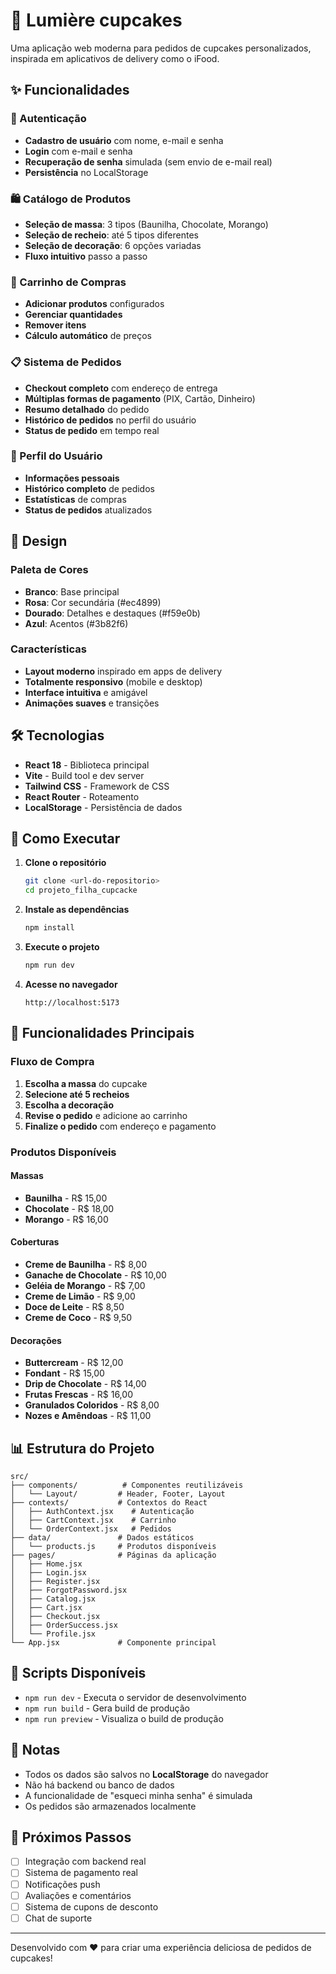 # 🧁 Lumière cupcakes

Uma aplicação web moderna para pedidos de cupcakes personalizados, inspirada em aplicativos de delivery como o iFood.

## ✨ Funcionalidades

### 🔐 Autenticação
- **Cadastro de usuário** com nome, e-mail e senha
- **Login** com e-mail e senha
- **Recuperação de senha** simulada (sem envio de e-mail real)
- **Persistência** no LocalStorage

### 🛍️ Catálogo de Produtos
- **Seleção de massa**: 3 tipos (Baunilha, Chocolate, Morango)
- **Seleção de recheio**: até 5 tipos diferentes
- **Seleção de decoração**: 6 opções variadas
- **Fluxo intuitivo** passo a passo

### 🛒 Carrinho de Compras
- **Adicionar produtos** configurados
- **Gerenciar quantidades**
- **Remover itens**
- **Cálculo automático** de preços

### 📋 Sistema de Pedidos
- **Checkout completo** com endereço de entrega
- **Múltiplas formas de pagamento** (PIX, Cartão, Dinheiro)
- **Resumo detalhado** do pedido
- **Histórico de pedidos** no perfil do usuário
- **Status de pedido** em tempo real

### 👤 Perfil do Usuário
- **Informações pessoais**
- **Histórico completo** de pedidos
- **Estatísticas** de compras
- **Status de pedidos** atualizados

## 🎨 Design

### Paleta de Cores
- **Branco**: Base principal
- **Rosa**: Cor secundária (#ec4899)
- **Dourado**: Detalhes e destaques (#f59e0b)
- **Azul**: Acentos (#3b82f6)

### Características
- **Layout moderno** inspirado em apps de delivery
- **Totalmente responsivo** (mobile e desktop)
- **Interface intuitiva** e amigável
- **Animações suaves** e transições

## 🛠️ Tecnologias

- **React 18** - Biblioteca principal
- **Vite** - Build tool e dev server
- **Tailwind CSS** - Framework de CSS
- **React Router** - Roteamento
- **LocalStorage** - Persistência de dados

## 🚀 Como Executar

1. **Clone o repositório**
   ```bash
   git clone <url-do-repositorio>
   cd projeto_filha_cupcacke
   ```

2. **Instale as dependências**
   ```bash
   npm install
   ```

3. **Execute o projeto**
   ```bash
   npm run dev
   ```

4. **Acesse no navegador**
   ```
   http://localhost:5173
   ```

## 📱 Funcionalidades Principais

### Fluxo de Compra
1. **Escolha a massa** do cupcake
2. **Selecione até 5 recheios**
3. **Escolha a decoração**
4. **Revise o pedido** e adicione ao carrinho
5. **Finalize o pedido** com endereço e pagamento

### Produtos Disponíveis

#### Massas
- **Baunilha** - R$ 15,00
- **Chocolate** - R$ 18,00
- **Morango** - R$ 16,00

#### Coberturas
- **Creme de Baunilha** - R$ 8,00
- **Ganache de Chocolate** - R$ 10,00
- **Geléia de Morango** - R$ 7,00
- **Creme de Limão** - R$ 9,00
- **Doce de Leite** - R$ 8,50
- **Creme de Coco** - R$ 9,50

#### Decorações
- **Buttercream** - R$ 12,00
- **Fondant** - R$ 15,00
- **Drip de Chocolate** - R$ 14,00
- **Frutas Frescas** - R$ 16,00
- **Granulados Coloridos** - R$ 8,00
- **Nozes e Amêndoas** - R$ 11,00

## 📊 Estrutura do Projeto

```
src/
├── components/          # Componentes reutilizáveis
│   └── Layout/         # Header, Footer, Layout
├── contexts/           # Contextos do React
│   ├── AuthContext.jsx    # Autenticação
│   ├── CartContext.jsx    # Carrinho
│   └── OrderContext.jsx   # Pedidos
├── data/               # Dados estáticos
│   └── products.js     # Produtos disponíveis
├── pages/              # Páginas da aplicação
│   ├── Home.jsx
│   ├── Login.jsx
│   ├── Register.jsx
│   ├── ForgotPassword.jsx
│   ├── Catalog.jsx
│   ├── Cart.jsx
│   ├── Checkout.jsx
│   ├── OrderSuccess.jsx
│   └── Profile.jsx
└── App.jsx             # Componente principal
```

## 🔧 Scripts Disponíveis

- `npm run dev` - Executa o servidor de desenvolvimento
- `npm run build` - Gera build de produção
- `npm run preview` - Visualiza o build de produção

## 📝 Notas

- Todos os dados são salvos no **LocalStorage** do navegador
- Não há backend ou banco de dados
- A funcionalidade de "esqueci minha senha" é simulada
- Os pedidos são armazenados localmente

## 🎯 Próximos Passos

- [ ] Integração com backend real
- [ ] Sistema de pagamento real
- [ ] Notificações push
- [ ] Avaliações e comentários
- [ ] Sistema de cupons de desconto
- [ ] Chat de suporte

---

Desenvolvido com ❤️ para criar uma experiência deliciosa de pedidos de cupcakes!